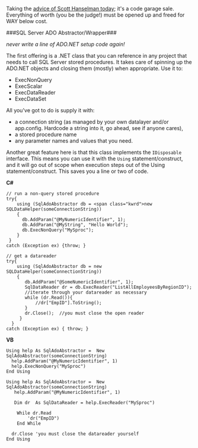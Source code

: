 <!--{Title:"Code Blowout", PublishedOn:"2009-04-26T01:23:48", Intro:"Taking the advice of Scott Hanselman today. It's a code garage sale.",Tags:["C#"]} -->

Taking the [advice of Scott Hanselman today](http://www.hanselman.com/blog/SocialNetworkingForDevelopersConferenceTalkVideo.aspx); it's a code garage sale. Everything of worth (you be the judge!) must be opened up and freed for WAY below cost. 

###SQL Server ADO Abstractor/Wrapper###

*never write a line of ADO.NET setup code again!*

The first offering is a .NET class that you can reference in any project that needs to call SQL Server stored procedures. It takes care of spinning up the ADO.NET objects and closing them (mostly) when appropriate. 
Use it to: 

* ExecNonQuery 
* ExecScalar 
* ExecDataReader 
* ExecDataSet 

All you've got to do is supply it with: 

* a connection string (as managed by your own datalayer and/or app.config. Hardcode a string into it, go ahead, see if anyone cares), 
* a stored procedure name 
* any parameter names and values that you need. 

Another great feature here is that this class implements the `IDisposable` interface. This means you can use it with the `Using` statement/construct, and it will go out of scope when execution steps out of the Using statement/construct. This saves you a line or two of code. 
 

**C#**

    // run a non-query stored procedure
    try{                
        using (SqlAdoAbstractor db = <span class="kwrd">new SQLDataHelper(someConnectionString))
        {
          db.AddParam("@MyNumericIdentifier", 1);
          db.AddParam("@MyString", "Hello World");
          db.ExecNonQuery("MySproc");
        }
     }
    catch (Exception ex) {throw; }
 
    // get a datareader
    try{  
        using (SqlAdoAbstractor db = new SQLDataHelper(someConnectionString)) 
        {
           db.AddParam("@SomeNumericIdentifier", 1);
           SqlDataReader dr = db.ExecReader("ListAllEmployeesByRegionID");
           //iterate through your datareader as necessary
           while (dr.Read()){
               //dr["EmpID"].ToString();
           }
           dr.Close();  //you must close the open reader 
         }
      }
    catch (Exception ex) { throw; }
 
  
**VB** 

    Using help As SqlAdoAbstractor =  New SqlAdoAbstractor(someConnectionString)
      help.AddParam("@MyNumericIdentifier", 1)
      help.ExecNonQuery("MySproc")
    End Using

    Using help As SqlAdoAbstractor =  New SqlAdoAbstractor(someConnectionString)
       help.AddParam("@MyNumericIdentifier", 1)

       Dim dr  As SqlDataReader = help.ExecReader("MySproc")

        While dr.Read
            'dr("EmpID")
        End While

      dr.Close 'you must close the datareader yourself
    End Using

